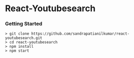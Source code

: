# React-Youtubesearch



### Getting Started

```
> git clone https://github.com/sandrapatianilkumar/react-youtubesearch.git
> cd react-youtubesearch
> npm install
> npm start
```
